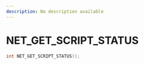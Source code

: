 ```yaml
---
description: No description available 
---
```


# NET_GET_SCRIPT_STATUS

```cpp
int NET_GET_SCRIPT_STATUS();
```
